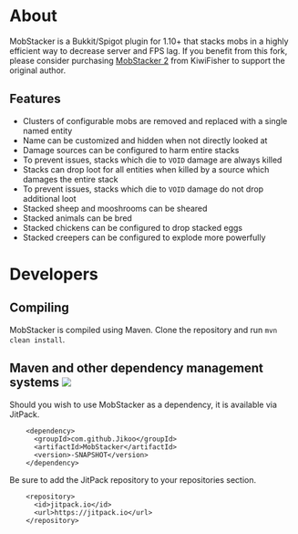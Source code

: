 # About
MobStacker is a Bukkit/Spigot plugin for 1.10+ that stacks mobs in a highly efficient way to decrease server and FPS lag.
If you benefit from this fork, please consider purchasing [MobStacker 2](https://www.spigotmc.org/resources/mobstacker2.29031/) from KiwiFisher to support the original author.
## Features
* Clusters of configurable mobs are removed and replaced with a single named entity
* Name can be customized and hidden when not directly looked at
* Damage sources can be configured to harm entire stacks
 * To prevent issues, stacks which die to `VOID` damage are always killed
* Stacks can drop loot for all entities when killed by a source which damages the entire stack
 * To prevent issues, stacks which die to `VOID` damage do not drop additional loot
* Stacked sheep and mooshrooms can be sheared
* Stacked animals can be bred
* Stacked chickens can be configured to drop stacked eggs
* Stacked creepers can be configured to explode more powerfully

# Developers
## Compiling
MobStacker is compiled using Maven. Clone the repository and run `mvn clean install`.
## Maven and other dependency management systems [![](https://jitpack.io/v/Jikoo/MobStacker.svg)](https://jitpack.io/#Jikoo/MobStacker)
Should you wish to use MobStacker as a dependency, it is available via JitPack.
```
    <dependency>
      <groupId>com.github.Jikoo</groupId>
      <artifactId>MobStacker</artifactId>
      <version>-SNAPSHOT</version>
    </dependency>
```
Be sure to add the JitPack repository to your repositories section.
```
    <repository>
      <id>jitpack.io</id>
      <url>https://jitpack.io</url>
    </repository>
```
